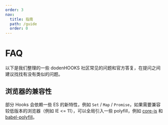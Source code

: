 ```yaml
---
order: 3
nav:
  title: 指南
  path: /guide
  order: 0
---
```


# FAQ

以下是我们整理的一些 dodenHOOKS 社区常见的问题和官方答复，在提问之间建议找找有没有类似的问题。

## 浏览器的兼容性

部分 Hooks 会依赖一些 ES 的新特性，例如 `Set` / `Map` / `Promise`，如果需要兼容较低版本的浏览器（例如 IE <= 11），可以全局引入一些 polyfill，例如 [core-js](https://github.com/zloirock/core-js) 和 [babel-polyfill](https://babeljs.io/docs/en/babel-polyfill/)。
